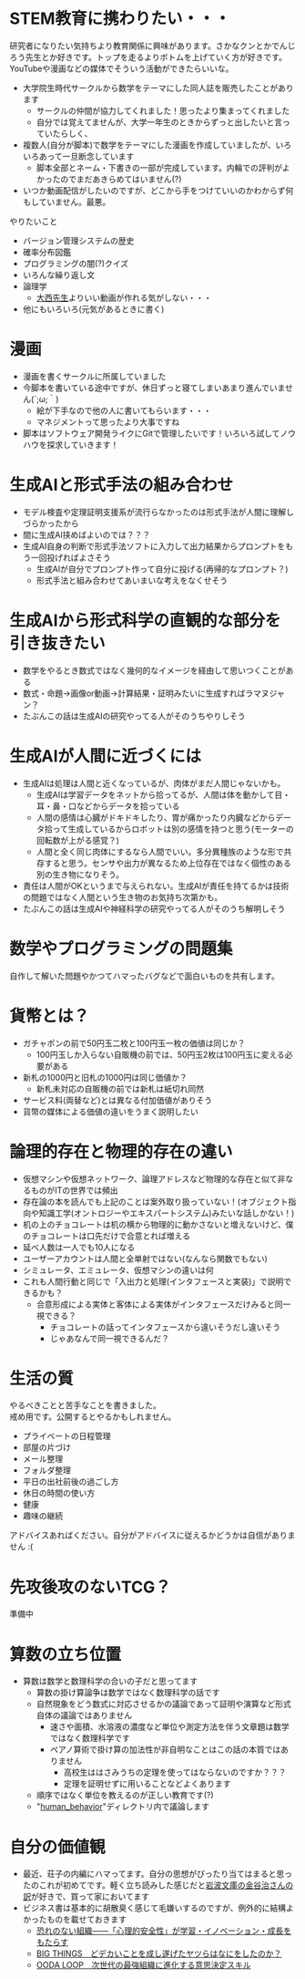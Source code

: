 # STEM教育に携わりたい・・・
研究者になりたい気持ちより教育関係に興味があります。さかなクンとかでんじろう先生とか好きです。トップを走るよりボトムを上げていく方が好きです。YouTubeや漫画などの媒体でそういう活動ができたらいいな。
- 大学院生時代サークルから数学をテーマにした同人誌を販売したことがあります
  - サークルの仲間が協力してくれました！思ったより集まってくれました
  - 自分では覚えてませんが、大学一年生のときからずっと出したいと言っていたらしく、
- 複数人(自分が脚本)で数学をテーマにした漫画を作成していましたが、いろいろあって一旦断念しています
  - 脚本全部とネーム・下書きの一部が完成しています。内輪での評判がよかったのでまだあきらめてはいません(?)
- いつか動画配信がしたいのですが、どこから手をつけていいのかわからず何もしていません。最悪。

やりたいこと
- バージョン管理システムの歴史
- 確率分布図鑑
- プログラミングの闇(?)クイズ
- いろんな繰り返し文
- 論理学
  - [大西先生](https://www.youtube.com/@takuro_onishi)よりいい動画が作れる気がしない・・・
- 他にもいろいろ(元気があるときに書く)

# 漫画
- 漫画を書くサークルに所属していました
- 今脚本を書いている途中ですが、休日ずっと寝てしまいあまり進んでいません(´;ω;｀)
  - 絵が下手なので他の人に書いてもらいます・・・
  - マネジメントって思ったより大事ですね
- 脚本はソフトウェア開発ライクにGitで管理したいです！いろいろ試してノウハウを探求していきます！

# 生成AIと形式手法の組み合わせ
- モデル検査や定理証明支援系が流行らなかったのは形式手法が人間に理解しづらかったから
- 間に生成AI挟めばよいのでは？？？
- 生成AI自身の判断で形式手法ソフトに入力して出力結果からプロンプトをもう一回投げればよさそう
  - 生成AIが自分でプロンプト作って自分に投げる(再帰的なプロンプト？)
  - 形式手法と組み合わせてあいまいな考えをなくせそう 

# 生成AIから形式科学の直観的な部分を引き抜きたい
- 数学をやるとき数式ではなく幾何的なイメージを経由して思いつくことがある
- 数式・命題→画像or動画→計算結果・証明みたいに生成すればラマヌジャン？
- たぶんこの話は生成AIの研究やってる人がそのうちやりしそう

# 生成AIが人間に近づくには
- 生成AIは処理は人間と近くなっているが、肉体がまだ人間じゃないかも。
  - 生成AIは学習データをネットから拾ってるが、人間は体を動かして目・耳・鼻・口などからデータを拾っている
  - 人間の感情は心臓がドキドキしたり、胃が痛かったり内臓などからデータ拾って生成しているからロボットは別の感情を持つと思う(モーターの回転数が上がる感覚？)
  - 人間と全く同じ肉体にするなら人間でいい。多分異種族のような形で共存すると思う。センサや出力が異なるため上位存在ではなく個性のある別の生き物になりそう。
- 責任は人間がOKというまで与えられない。生成AIが責任を持てるかは技術の問題ではなく人間という生き物のお気持ち次第かも。
- たぶんこの話は生成AIや神経科学の研究やってる人がそのうち解明しそう

# 数学やプログラミングの問題集
自作して解いた問題やかつてハマったバグなどで面白いものを共有します。

# 貨幣とは？
- ガチャポンの前で50円玉二枚と100円玉一枚の価値は同じか？
  - 100円玉しか入らない自販機の前では、50円玉2枚は100円玉に変える必要がある
- 新札の1000円と旧札の1000円は同じ価値か？
  - 新札未対応の自販機の前では新札は紙切れ同然
- サービス料(両替など)とは異なる付加価値がありそう
- 貨幣の媒体による価値の違いをうまく説明したい

# 論理的存在と物理的存在の違い
- 仮想マシンや仮想ネットワーク、論理アドレスなど物理的な存在と似て非なるものがITの世界では頻出
- 存在論の本を読んでも上記のことは案外取り扱っていない！(オブジェクト指向や知識工学(オントロジーやエキスパートシステム)みたいな話しかない！)
- 机の上のチョコレートは机の横から物理的に動かさないと増えないけど、僕のチョコレートは口先だけで合意とれば増える
- 延べ人数は一人でも10人になる
- ユーザーアカウントは人間と全単射ではない(なんなら関数でもない)
- シミュレータ、エミュレータ、仮想マシンの違いは何
- これも人間行動と同じで「入出力と処理(インタフェースと実装)」で説明できるかも？
  - 合意形成による実体と客体による実体がインタフェースだけみると同一視できる？
    - チョコレートの話ってインタフェースから違いそうだし違いそう
    - じゃあなんで同一視できるんだ？

# 生活の質
やるべきことと苦手なことを書きました。  
戒め用です。公開するとやるかもしれません。
- プライベートの日程管理
- 部屋の片づけ
- メール整理
- フォルダ整理
- 平日の出社前後の過ごし方
- 休日の時間の使い方
- 健康
- 趣味の継続

アドバイスあればください。自分がアドバイスに従えるかどうかは自信がありません :(

# 先攻後攻のないTCG？
準備中

# 算数の立ち位置
- 算数は数学と数理科学の合いの子だと思ってます
  - 算数の掛け算論争は数学ではなく数理科学の話です
  - 自然現象をどう数式に対応させるかの議論であって証明や演算など形式自体の議論ではありません
    - 速さや面積、水溶液の濃度など単位や測定方法を伴う文章題は数学ではなく数理科学です
    - ペアノ算術で掛け算の加法性が非自明なことはこの話の本質ではありません
      - 高校生ははさみうちの定理を使ってはならないのですか？？？
      - 定理を証明せずに用いることなどよくあります
  - 順序ではなく単位を教えるのが正しい教育です(?)
  - "[human_behavior](https://github.com/ko-ichimo-ri/poem/tree/main/human_behavior)"ディレクトリ内で議論します

# 自分の価値観
- 最近、荘子の内編にハマってます。自分の思想がぴったり当てはまると思ったのこれが初めてです。軽く立ち読みした感じだと[岩波文庫の金谷治さんの訳](https://www.iwanami.co.jp/book/b270394.html)が好きで、買って家においてます
- ビジネス書は基本的に胡散臭く感じて毛嫌いするのですが、例外的に結構よかったものを載せておきます
  - [恐れのない組織――「心理的安全性」が学習・イノベーション・成長をもたらす](https://www.amazon.co.jp/gp/product/4862762883/ref=as_li_tl?ie=UTF8&tag=fearless-organization-22&camp=247&creative=1211&linkCode=as2&creativeASIN=4862762883&linkId=07d86fcd8bf28bd4f2a1a47e6a614c84)
  - [BIG THINGS　どデカいことを成し遂げたヤツらはなにをしたのか？](https://www.sunmark.co.jp/detail.php?csid=4037-1)
  - [OODA LOOP　次世代の最強組織に進化する意思決定スキル](https://www.toppoint.jp/library/20190506)